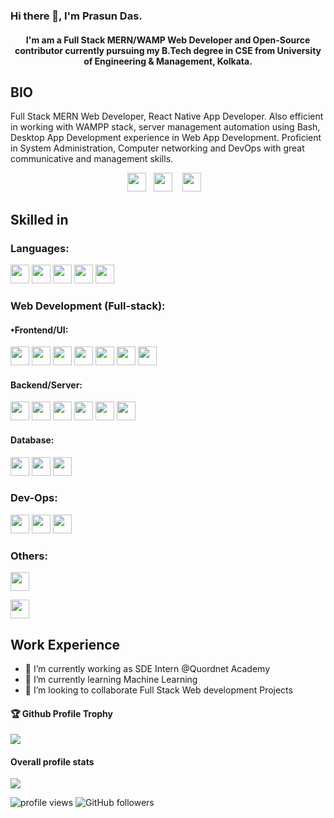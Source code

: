 <h3> Hi there 👋, I'm Prasun Das. </h3>

<h4 align="center"> I'm am a Full Stack MERN/WAMP Web Developer and Open-Source contributor  currently pursuing my B.Tech degree in CSE from University of Engineering & Management, Kolkata. </h4>

## BIO

Full Stack MERN Web Developer, React Native App Developer. Also efficient in working with WAMPP stack, server management automation using Bash, Desktop App Development experience in Web App Development. Proficient in System Administration, Computer networking and DevOps with great communicative and management skills.

<p align="center">
<a href="https://www.linkedin.com/in/prasun--das/"><img height="30" src="https://raw.githubusercontent.com/soumyadip007/soumyadip007/master/img/social/l.png"></a>&nbsp;&nbsp;
<a href="https://medium.com/@prasundas115"><img height="30" src="https://raw.githubusercontent.com/soumyadip007/soumyadip007/master/img/social/mm.png"></a>
&nbsp;&nbsp;
<a href="https://twitter.com/Prasun_Das_"><img height="30" src="https://raw.githubusercontent.com/soumyadip007/soumyadip007/master/img/social/t.jpg"></a>
&nbsp;&nbsp;
</p>

##  Skilled in 

### Languages:
<code><img src="https://raw.githubusercontent.com/soumyadip007/soumyadip007/master/img/pl/c.png" height="30"></code>
<code><img src="https://upload.wikimedia.org/wikipedia/commons/thumb/1/18/ISO_C%2B%2B_Logo.svg/1200px-ISO_C%2B%2B_Logo.svg.png" height="30"></code>
<code><img src="https://raw.githubusercontent.com/soumyadip007/soumyadip007/master/img/pl/js.png" height="30"></code>
<code><img src="https://raw.githubusercontent.com/soumyadip007/soumyadip007/master/img/pl/ts.png" height="30"></code>
<code><img src="https://raw.githubusercontent.com/soumyadip007/soumyadip007/master/img/pl/python.png" height="30"></code>

### Web Development (Full-stack):

#### •Frontend/UI:
<code><img src="https://raw.githubusercontent.com/soumyadip007/soumyadip007/master/img/web/ui/html.png" height="30"></code>
<code><img src="https://raw.githubusercontent.com/soumyadip007/soumyadip007/master/img/web/ui/css.png" height="30"></code>
<code><img src="https://raw.githubusercontent.com/soumyadip007/soumyadip007/master/img/web/ui/bt.jpg" height="30"></code>
<code><img src="https://upload.wikimedia.org/wikipedia/commons/thumb/a/a7/React-icon.svg/1200px-React-icon.svg.png" height="30"></code>
<code><img src="https://raw.githubusercontent.com/soumyadip007/soumyadip007/master/img/web/ui/jq.jpg" height="30"></code>
<code><img src="https://raw.githubusercontent.com/soumyadip007/soumyadip007/master/img/web/ui/redux.png" height="30"></code>
<code><img src="https://raw.githubusercontent.com/soumyadip007/soumyadip007/master/img/web/ui/ajax.png" height="30"></code>

#### Backend/Server:
<code><img src="https://upload.wikimedia.org/wikipedia/commons/d/d9/Node.js_logo.svg" height="30"></code>
<code><img src="https://encrypted-tbn0.gstatic.com/images?q=tbn:ANd9GcR0syl-pMTbiJQw4yW4R0Ll8A3a-K8jAw2M_Q&usqp=CAU" height="30"></code>
<code><img src="https://encrypted-tbn0.gstatic.com/images?q=tbn:ANd9GcT8ZPGP8pUjV05Vjq1JYNSgAN22HhW_AOfnYA&usqp=CAU" height="30"></code>
<code><img src="https://raw.githubusercontent.com/soumyadip007/soumyadip007/master/img/web/security/jwt.png" height="30"></code>
<code><img src="https://raw.githubusercontent.com/soumyadip007/soumyadip007/master/img/web/security/oauth.png" height="30"></code>
<code><img src="https://raw.githubusercontent.com/soumyadip007/soumyadip007/master/img/db/mongo.png" height="30"></code>





#### Database:
<code><img src="https://raw.githubusercontent.com/soumyadip007/soumyadip007/master/img/db/mysql1.png" height="30"></code>
<code><img src="https://raw.githubusercontent.com/soumyadip007/soumyadip007/master/img/db/mongo.png" height="30"></code>
<code><img src="https://raw.githubusercontent.com/soumyadip007/soumyadip007/master/img/db/redis.png" height="30"></code>

### Dev-Ops:
<code><img src="https://raw.githubusercontent.com/soumyadip007/soumyadip007/master/img/cloud/git.png" height="30"></code>
<code><img src="https://raw.githubusercontent.com/soumyadip007/soumyadip007/master/img/cloud/github.png" height="30"></code>
<code><img src="https://www.gstatic.com/devrel-devsite/prod/v2210075187f059b839246c2c03840474501c3c6024a99fb78f6293c1b4c0f664/firebase/images/touchicon-180.png" height="30"></code>

### Others:
<code><img src="https://d2eip9sf3oo6c2.cloudfront.net/tags/images/000/000/940/full/jestlogo.png" height="30"></code>

<code><img src="https://upload.wikimedia.org/wikipedia/commons/thumb/9/91/Electron_Software_Framework_Logo.svg/1200px-Electron_Software_Framework_Logo.svg.png" height="30"></code>




## Work Experience 

- 🔭 I’m currently working as SDE Intern @Quordnet Academy
- 🌱 I’m currently learning Machine Learning
- 👯 I’m looking to collaborate Full Stack Web development Projects



<div>
  <h4>🏆 Github Profile Trophy</h4>
  <a href="https://github.com/ryo-ma/github-profile-trophy">
    <img src="https://github-profile-trophy.vercel.app/?username=prasundas99&column=7&hide=PullRequest"/>
  </a>
</div>




#### Overall profile stats
![](https://github-readme-stats.vercel.app/api?username=prasundas99&count_private=true&theme=merko&show_icons=true&hide=prs)

<img src="https://gpvc.arturio.dev/soumyadip007" alt="profile views"/>  <img alt="GitHub followers" src="https://img.shields.io/github/followers/prasundas99?style=social"/> 
